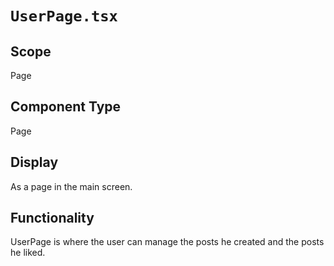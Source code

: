 # `UserPage.tsx`

## Scope

Page

## Component Type

Page

## Display

As a page in the main screen.

## Functionality

UserPage is where the user can manage the posts he created and the posts he liked.
